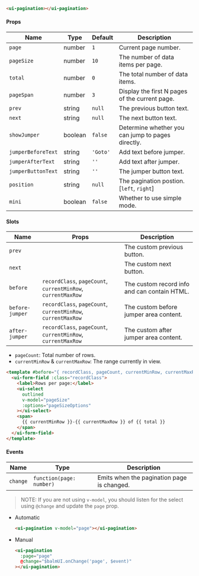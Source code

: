 ```html
<ui-pagination></ui-pagination>
```

#### Props

| Name               | Type    | Default  | Description                                       |
| ------------------ | ------- | -------- | ------------------------------------------------- |
| `page`             | number  | `1`      | Current page number.                              |
| `pageSize`         | number  | `10`     | The number of data items per page.                |
| `total`            | number  | `0`      | The total number of data items.                   |
| `pageSpan`         | number  | `3`      | Display the first N pages of the current page.    |
| `prev`             | string  | `null`   | The previous button text.                         |
| `next`             | string  | `null`   | The next button text.                             |
| `showJumper`       | boolean | `false`  | Determine whether you can jump to pages directly. |
| `jumperBeforeText` | string  | `'Goto'` | Add text before jumper.                           |
| `jumperAfterText`  | string  | `''`     | Add text after jumper.                            |
| `jumperButtonText` | string  | `''`     | The jumper button text.                           |
| `position`         | string  | `null`   | The pagination postion. [`left`, `right`]         |
| `mini`             | boolean | `false`  | Whether to use simple mode.                       |

#### Slots

| Name            | Props                                                        | Description                                  |
| --------------- | ------------------------------------------------------------ | -------------------------------------------- |
| `prev`          |                                                              | The custom previous button.                  |
| `next`          |                                                              | The custom next button.                      |
| `before`        | `recordClass`, `pageCount`, `currentMinRow`, `currentMaxRow` | The custom record info and can contain HTML. |
| `before-jumper` | `recordClass`, `pageCount`, `currentMinRow`, `currentMaxRow` | The custom before jumper area content.       |
| `after-jumper`  | `recordClass`, `pageCount`, `currentMinRow`, `currentMaxRow` | The custom after jumper area content.        |

- `pageCount`: Total number of rows.
- `currentMinRow` & `currentMaxRow`: The range currently in view.

```html
<template #before="{ recordClass, pageCount, currentMinRow, currentMaxRow }">
  <ui-form-field :class="recordClass">
    <label>Rows per page:</label>
    <ui-select
      outlined
      v-model="pageSize"
      :options="pageSizeOptions"
    ></ui-select>
    <span>
      {{ currentMinRow }}-{{ currentMaxRow }} of {{ total }}
    </span>
  </ui-form-field>
</template>
```

#### Events

| Name     | Type                     | Description                                |
| -------- | ------------------------ | ------------------------------------------ |
| `change` | `function(page: number)` | Emits when the pagination page is changed. |

> NOTE: If you are not using `v-model`, you should listen for the select using `@change` and update the `page` prop.

- Automatic
  ```html
  <ui-pagination v-model="page"></ui-pagination>
  ```
- Manual
  ```html
  <ui-pagination
    :page="page"
    @change="$balmUI.onChange('page', $event)"
  ></ui-pagination>
  ```
